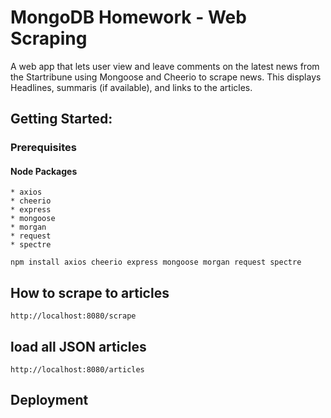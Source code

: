 # MongoDB Homework - Web Scraping 

A web app that lets user view and leave comments on the latest news from the Startribune using Mongoose and Cheerio to scrape news. This displays Headlines, summaris (if available), and links to the articles. 

## Getting Started: 

### Prerequisites 

####  Node Packages 

	* axios
	* cheerio
	* express
	* mongoose
	* morgan
	* request
	* spectre

	npm install axios cheerio express mongoose morgan request spectre

## How to scrape to articles
	
	http://localhost:8080/scrape

## load all JSON articles 
	
	http://localhost:8080/articles

## 


## Deployment

